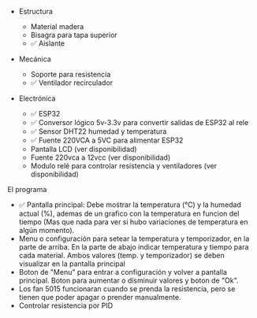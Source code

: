 - Estructura
	- Material madera
	- Bisagra para tapa superior
  	- ✅ Aislante

- Mecánica
	- Soporte para resistencia
	- ✅ Ventilador recirculador

- Electrónica
	- ✅ ESP32
	- ✅ Conversor lógico 5v-3.3v para convertir salidas de ESP32 al rele
	- ✅ Sensor DHT22 humedad y temperatura
	- ✅ Fuente 220VCA a 5VC para alimentar ESP32
	- Pantalla LCD (ver disponibilidad)
	- Fuente 220vca a 12vcc (ver disponibilidad)
	- Modulo relé para controlar resistencia y ventiladores (ver disponibilidad)

El programa
- ✅ Pantalla principal: Debe mostrar la temperatura (°C) y la humedad actual (%), ademas de un grafico con la temperatura  en funcion del tiempo (Mas que nada para ver si hubo variaciones de temperatura en algún momento).
- Menu o configuración para setear la temperatura y temporizador, en la parte de arriba. En la parte de abajo indicar temperatura y tiempo para cada material. Ambos valores (temp. y temporizador) se deben visualizar en la pantalla principal
- Boton de "Menu" para entrar a configuración y volver a pantalla principal. Boton para aumentar o disminuir valores y boton de "Ok".
- Los fan 5015 funcionaran cuando se prenda la resistencia, pero se tienen que poder apagar o prender manualmente.
- Controlar resistencia por PID
